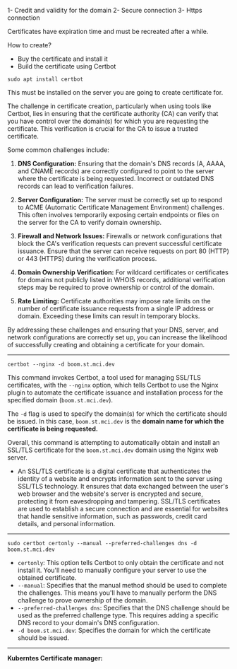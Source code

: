 1- Credit and validity for the domain
2- Secure connection 
3- Https connection

Certificates have expiration time and must be recreated after a while.

How to create?

- Buy the certificate and install it
- Build the certificate using Certbot

```shell
sudo apt install certbot
```

This must be installed on the server you are going to create certificate for. 

The challenge in certificate creation, particularly when using tools like Certbot, lies in ensuring that the certificate authority (CA) can verify that you have control over the domain(s) for which you are requesting the certificate. This verification is crucial for the CA to issue a trusted certificate.

Some common challenges include:

1. **DNS Configuration:** Ensuring that the domain's DNS records (A, AAAA, and CNAME records) are correctly configured to point to the server where the certificate is being requested. Incorrect or outdated DNS records can lead to verification failures.
    
2. **Server Configuration:** The server must be correctly set up to respond to ACME (Automatic Certificate Management Environment) challenges. This often involves temporarily exposing certain endpoints or files on the server for the CA to verify domain ownership.
    
3. **Firewall and Network Issues:** Firewalls or network configurations that block the CA's verification requests can prevent successful certificate issuance. Ensure that the server can receive requests on port 80 (HTTP) or 443 (HTTPS) during the verification process.
    
4. **Domain Ownership Verification:** For wildcard certificates or certificates for domains not publicly listed in WHOIS records, additional verification steps may be required to prove ownership or control of the domain.
    
5. **Rate Limiting:** Certificate authorities may impose rate limits on the number of certificate issuance requests from a single IP address or domain. Exceeding these limits can result in temporary blocks.
    

By addressing these challenges and ensuring that your DNS, server, and network configurations are correctly set up, you can increase the likelihood of successfully creating and obtaining a certificate for your domain.

---------------------------------------

```shell
certbot --nginx -d boom.st.mci.dev
```
This command invokes Certbot, a tool used for managing SSL/TLS certificates, with the `--nginx` option, which tells Certbot to use the Nginx plugin to automate the certificate issuance and installation process for the specified domain (`boom.st.mci.dev`).

The `-d` flag is used to specify the domain(s) for which the certificate should be issued. In this case, `boom.st.mci.dev` is the **domain name for which the certificate is being requested.**

Overall, this command is attempting to automatically obtain and install an SSL/TLS certificate for the `boom.st.mci.dev` domain using the Nginx web server.

- An SSL/TLS certificate is a digital certificate that authenticates the identity of a website and encrypts information sent to the server using SSL/TLS technology. It ensures that data exchanged between the user's web browser and the website's server is encrypted and secure, protecting it from eavesdropping and tampering. SSL/TLS certificates are used to establish a secure connection and are essential for websites that handle sensitive information, such as passwords, credit card details, and personal information.

------------------------------------------

```shell
sudo certbot certonly --manual --preferred-challenges dns -d boom.st.mci.dev
```
- `certonly`: This option tells Certbot to only obtain the certificate and not install it. You'll need to manually configure your server to use the obtained certificate.
- `--manual`: Specifies that the manual method should be used to complete the challenges. This means you'll have to manually perform the DNS challenge to prove ownership of the domain.
- `--preferred-challenges dns`: Specifies that the DNS challenge should be used as the preferred challenge type. This requires adding a specific DNS record to your domain's DNS configuration.
- `-d boom.st.mci.dev`: Specifies the domain for which the certificate should be issued.

---------------------------------------------
**Kuberntes Certificate manager:**

